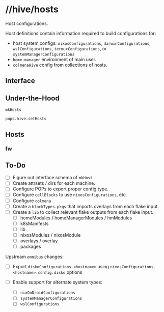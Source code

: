 # //hive/hosts

Host configurations.

Host definitions contain information required to build configurations for:

- host system configs: `nixosConfigurations`, `darwinConfigurations`, `wslConfigurations`, `termuxConfigurations`, or `systemManagerConfigurations`
- `home-manager` environment of main user.
- `colmenaHive` config from collections of hosts.

## Interface

## Under-the-Hood

`mkHosts`

`pops.hive.setHosts`

## Hosts

### fw

## To-Do

- [ ] Figure out interface schema of `mkHost`
- [ ] Create attrsets / dirs for each machine.
- [ ] Configure POPs to export proper config type.
- [ ] Configure `cellBlocks` to use `nixosConfigurations`, etc.
- [ ] Configure `colmena`
- [ ] Create a `blockTypes.pkgs` that imports overlays from each flake input.
- [ ] Create a `lib` to collect relevant flake outputs from each flake input.
  - [ ] homeModules / homeManagerModules / hmModules
  - [ ] k8sManifests
  - [ ] lib
  - [ ] nixosModules / nixosModule
  - [ ] overlays / overlay
  - [ ] packages

Upstream `omnibus` changes:

- [ ] Export `diskoConfigurations.<hostname>` using `nixosConfigurations.<hostname>.config.disko` options
- [ ] Enable support for alternate system types:

  - [ ] `nixOnDroidConfigurations`
  - [ ] `systemManagerConfigurations`
  - [ ] `wslConfigurations`

